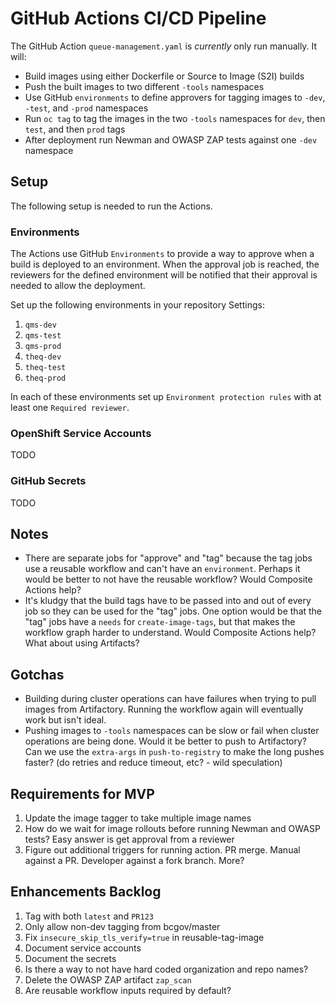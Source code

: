 # GitHub Actions CI/CD Pipeline

The GitHub Action `queue-management.yaml` is _currently_ only run manually. It will:

- Build images using either Dockerfile or Source to Image (S2I) builds
- Push the built images to two different `-tools` namespaces
- Use GitHub `environments` to define approvers for tagging images to `-dev`, `-test`, and `-prod` namespaces
- Run `oc tag` to tag the images in the two `-tools` namespaces for `dev`, then `test`, and then `prod` tags
- After deployment run Newman and OWASP ZAP tests against one `-dev` namespace

## Setup

The following setup is needed to run the Actions.

### Environments

The Actions use GitHub `Environments` to provide a way to approve when a build is deployed to an environment. When the approval job is reached, the reviewers for the defined environment will be notified that their approval is needed to allow the deployment.

Set up the following environments in your repository Settings:

1. `qms-dev`
1. `qms-test`
1. `qms-prod`
1. `theq-dev`
1. `theq-test`
1. `theq-prod`

In each of these environments set up `Environment protection rules` with at least one `Required reviewer`.

### OpenShift Service Accounts

TODO

### GitHub Secrets

TODO

## Notes
- There are separate jobs for "approve" and "tag" because the tag jobs use a reusable workflow and can't have an `environment`. Perhaps it would be better to not have the reusable workflow? Would Composite Actions help?
- It's kludgy that the build tags have to be passed into and out of every job so they can be used for the "tag" jobs. One option would be that the "tag" jobs have a `needs` for `create-image-tags`, but that makes the workflow graph harder to understand. Would Composite Actions help? What about using Artifacts?

## Gotchas
- Building during cluster operations can have failures when trying to pull images from Artifactory. Running the workflow again will eventually work but isn't ideal.
- Pushing images to `-tools` namespaces can be slow or fail when cluster operations are being done. Would it be better to push to Artifactory? Can we use the `extra-args` in `push-to-registry` to make the long pushes faster? (do retries and reduce timeout, etc? - wild speculation)

## Requirements for MVP
1. Update the image tagger to take multiple image names
1. How do we wait for image rollouts before running Newman and OWASP tests? Easy answer is get approval from a reviewer
1. Figure out additional triggers for running action. PR merge. Manual against a PR. Developer against a fork branch. More?

## Enhancements Backlog
1. Tag with both `latest` and `PR123`
1. Only allow non-dev tagging from bcgov/master
1. Fix `insecure_skip_tls_verify=true` in reusable-tag-image
1. Document service accounts
1. Document the secrets
1. Is there a way to not have hard coded organization and repo names?
1. Delete the OWASP ZAP artifact `zap_scan`
1. Are reusable workflow inputs required by default?
